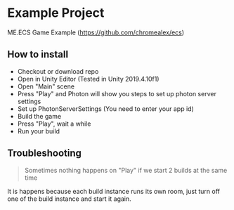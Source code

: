 # Example Project
ME.ECS Game Example (https://github.com/chromealex/ecs)

## How to install
* Checkout or download repo
* Open in Unity Editor (Tested in Unity 2019.4.10f1)
* Open "Main" scene
* Press "Play" and Photon will show you steps to set up photon server settings
* Set up PhotonServerSettings (You need to enter your app id)
* Build the game
* Press "Play", wait a while
* Run your build

## Troubleshooting
> Sometimes nothing happens on "Play" if we start 2 builds at the same time

It is happens because each build instance runs its own room, just turn off one of the build instance and start it again.
